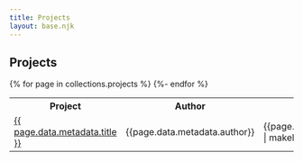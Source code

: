 ```yaml
---
title: Projects
layout: base.njk
---
```


## Projects

<table class = "table table-striped">
<tr>

<th>Project</th>
<th>Author</th>
<th>Type</th>
<th>Phase</th>
</tr>
{% for page in collections.projects %}
<tr>

<td><a href = "{{ page.url }}">{{ page.data.metadata.title }}</a></td><td>{{page.data.metadata.author}}</td> <td>{{page.data.metadata.type | makeLowerCase}}</td><td>{{page.data.metadata.phase | makeLowerCase }}</td>
</tr>
{%- endfor %}

</table>

<!--
 -->
